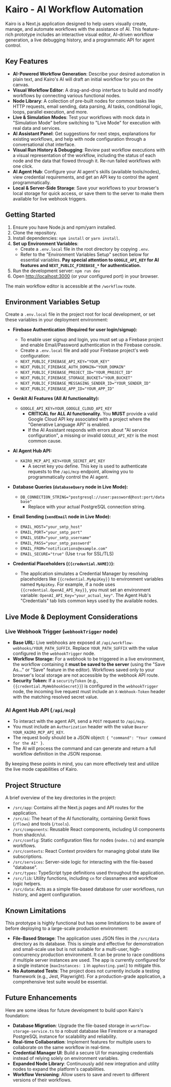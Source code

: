 
# Kairo - AI Workflow Automation

Kairo is a Next.js application designed to help users visually create, manage, and automate workflows with the assistance of AI. This feature-rich prototype includes an interactive visual editor, AI-driven workflow generation, a live debugging history, and a programmatic API for agent control.

## Key Features

*   **AI-Powered Workflow Generation**: Describe your desired automation in plain text, and Kairo's AI will draft an initial workflow for you on the canvas.
*   **Visual Workflow Editor**: A drag-and-drop interface to build and modify workflows by connecting various functional nodes.
*   **Node Library**: A collection of pre-built nodes for common tasks like HTTP requests, email sending, data parsing, AI tasks, conditional logic, loops, parallel execution, and more.
*   **Live & Simulation Modes**: Test your workflows with mock data in "Simulation Mode" before switching to "Live Mode" for execution with real data and services.
*   **AI Assistant Panel**: Get suggestions for next steps, explanations for existing workflows, and help with node configuration through a conversational chat interface.
*   **Visual Run History & Debugging**: Review past workflow executions with a visual representation of the workflow, including the status of each node and the data that flowed through it. Re-run failed workflows with one click.
*   **AI Agent Hub**: Configure your AI agent's skills (available tools/nodes), view credential requirements, and get an API key to control the agent programmatically.
*   **Local & Server-Side Storage**: Save your workflows to your browser's local storage for quick access, or save them to the server to make them available for live webhook triggers.

## Getting Started

1.  Ensure you have Node.js and npm/yarn installed.
2.  Clone the repository.
3.  Install dependencies: `npm install` or `yarn install`.
4.  **Set up Environment Variables**:
    *   Create a `.env.local` file in the root directory by copying `.env`.
    *   Refer to the "Environment Variables Setup" section below for essential variables. **Pay special attention to `GOOGLE_API_KEY` for AI features and `NEXT_PUBLIC_FIREBASE_*` for authentication.**
5.  Run the development server: `npm run dev`
6.  Open [http://localhost:3000](http://localhost:3000) (or your configured port) in your browser.

The main workflow editor is accessible at the `/workflow` route.

## Environment Variables Setup

Create a `.env.local` file in the project root for local development, or set these variables in your deployment environment:

*   **Firebase Authentication (Required for user login/signup):**
    *   To enable user signup and login, you must set up a Firebase project and enable Email/Password authentication in the Firebase console.
    *   Create a `.env.local` file and add your Firebase project's web configuration:
    *   `NEXT_PUBLIC_FIREBASE_API_KEY="YOUR_KEY"`
    *   `NEXT_PUBLIC_FIREBASE_AUTH_DOMAIN="YOUR_DOMAIN"`
    *   `NEXT_PUBLIC_FIREBASE_PROJECT_ID="YOUR_PROJECT_ID"`
    *   `NEXT_PUBLIC_FIREBASE_STORAGE_BUCKET="YOUR_BUCKET"`
    *   `NEXT_PUBLIC_FIREBASE_MESSAGING_SENDER_ID="YOUR_SENDER_ID"`
    *   `NEXT_PUBLIC_FIREBASE_APP_ID="YOUR_APP_ID"`

*   **Genkit AI Features (All AI functionality):**
    *   `GOOGLE_API_KEY=YOUR_GOOGLE_CLOUD_API_KEY`
        *   **CRITICAL for ALL AI functionality.** You **MUST** provide a valid Google Cloud API key associated with a project where the "Generative Language API" is enabled.
        *   If the AI Assistant responds with errors about "AI service configuration", a missing or invalid `GOOGLE_API_KEY` is the most common cause.

*   **AI Agent Hub API:**
    *   `KAIRO_MCP_API_KEY=YOUR_SECRET_API_KEY`
        *   A secret key you define. This key is used to authenticate requests to the `/api/mcp` endpoint, allowing you to programmatically control the AI agent.

*   **Database Queries (`databaseQuery` node in Live Mode):**
    *   `DB_CONNECTION_STRING="postgresql://user:password@host:port/database"`
        *   Replace with your actual PostgreSQL connection string.

*   **Email Sending (`sendEmail` node in Live Mode):**
    *   `EMAIL_HOST="your_smtp_host"`
    *   `EMAIL_PORT="your_smtp_port"`
    *   `EMAIL_USER="your_smtp_username"`
    *   `EMAIL_PASS="your_smtp_password"`
    *   `EMAIL_FROM="notifications@example.com"`
    *   `EMAIL_SECURE="true"` (Use `true` for SSL/TLS)

*   **Credential Placeholders (`{{credential.NAME}}`):**
    *   The application simulates a Credential Manager by resolving placeholders like `{{credential.MyApiKey}}` to environment variables named `MyApiKey`. For example, if a node uses `{{credential.OpenAI_API_Key}}`, you must set an environment variable: `OpenAI_API_Key="your_actual_key"`. The Agent Hub's "Credentials" tab lists common keys used by the available nodes.

## Live Mode & Deployment Considerations

### Live Webhook Trigger (`webhookTrigger` node)

*   **Base URL:** Live webhooks are exposed at `/api/workflow-webhooks/YOUR_PATH_SUFFIX`. Replace `YOUR_PATH_SUFFIX` with the value configured in the `webhookTrigger` node.
*   **Workflow Storage:** For a webhook to be triggered in a live environment, the workflow containing it **must be saved to the server** (using the "Save As..." or "Save" feature in the editor). Workflows saved only to your browser's local storage are not accessible by the webhook API route.
*   **Security Token:** If a `securityToken` (e.g., `{{credential.MyWebhookSecret}}`) is configured in the `webhookTrigger` node, the incoming live request must include an `X-Webhook-Token` header with the matching resolved secret value.

### AI Agent Hub API (`/api/mcp`)

*   To interact with the agent API, send a `POST` request to `/api/mcp`.
*   You must include an `Authorization` header with the value `Bearer YOUR_KAIRO_MCP_API_KEY`.
*   The request body should be a JSON object: `{ "command": "Your command for the AI" }`.
*   The AI will process the command and can generate and return a full workflow definition in the JSON response.

By keeping these points in mind, you can more effectively test and utilize the live mode capabilities of Kairo.

## Project Structure

A brief overview of the key directories in the project:

-   `/src/app`: Contains all the Next.js pages and API routes for the application.
-   `/src/ai`: The heart of the AI functionality, containing Genkit flows (`/flows`) and tools (`/tools`).
-   `/src/components`: Reusable React components, including UI components from shadcn/ui.
-   `/src/config`: Static configuration files for nodes (`nodes.ts`) and example workflows.
-   `/src/contexts`: React Context providers for managing global state like subscriptions.
-   `/src/services`: Server-side logic for interacting with the file-based "database".
-   `/src/types`: TypeScript type definitions used throughout the application.
-   `/src/lib`: Utility functions, including `cn` for classnames and workflow logic helpers.
-   `/src/data`: Acts as a simple file-based database for user workflows, run history, and agent configuration.

## Known Limitations

This prototype is highly functional but has some limitations to be aware of before deploying to a large-scale production environment:

*   **File-Based Storage**: The application uses JSON files in the `/src/data` directory as its database. This is simple and effective for demonstration and small-scale use but is not suitable for a multi-user, high-concurrency production environment. It can be prone to race conditions if multiple server instances are used. The app is currently configured for a single instance (`maxInstances: 1` in `apphosting.yaml`) to mitigate this.
*   **No Automated Tests**: The project does not currently include a testing framework (e.g., Jest, Playwright). For a production-grade application, a comprehensive test suite would be essential.

## Future Enhancements

Here are some ideas for future development to build upon Kairo's foundation:

*   **Database Migration**: Upgrade the file-based storage in `workflow-storage-service.ts` to a robust database like Firestore or a managed PostgreSQL instance for scalability and reliability.
*   **Real-time Collaboration**: Implement features for multiple users to collaborate on the same workflow in real-time.
*   **Credential Manager UI**: Build a secure UI for managing credentials instead of relying solely on environment variables.
*   **Expanded Node Library**: Continuously add new integration and utility nodes to expand the platform's capabilities.
*   **Workflow Versioning**: Allow users to save and revert to different versions of their workflows.
